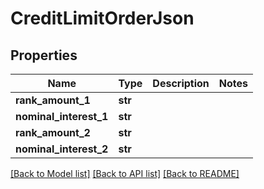 # CreditLimitOrderJson

## Properties
Name | Type | Description | Notes
------------ | ------------- | ------------- | -------------
**rank_amount_1** | **str** |  | 
**nominal_interest_1** | **str** |  | 
**rank_amount_2** | **str** |  | 
**nominal_interest_2** | **str** |  | 

[[Back to Model list]](../README.md#documentation-for-models) [[Back to API list]](../README.md#documentation-for-api-endpoints) [[Back to README]](../README.md)


